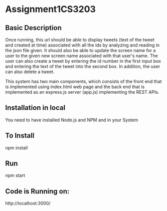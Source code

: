 # Assignment1CS3203
## Basic Description
Once running, this url should be able to display tweets (text of the tweet and created at time)
associated with all the ids by analyzing and reading in the json file given. It should also be able to
update the screen name for a user to the given new screen name associated with that user's name.
The user can also create a tweet by entering the id number in the first input box and entering
the text of the tweet into the second box. In addition, the user can also delete a tweet.

This system has two main components, which consists of the front end that is implemented using index.html
web page and the back end that is implemented as an express.js server (app.js) implementing the REST APIs.

## Installation in local
You need to have installed Node.js and NPM and in your System

## To Install
npm install

## Run
npm start

## Code is Running on:
http://localhost:3000/
